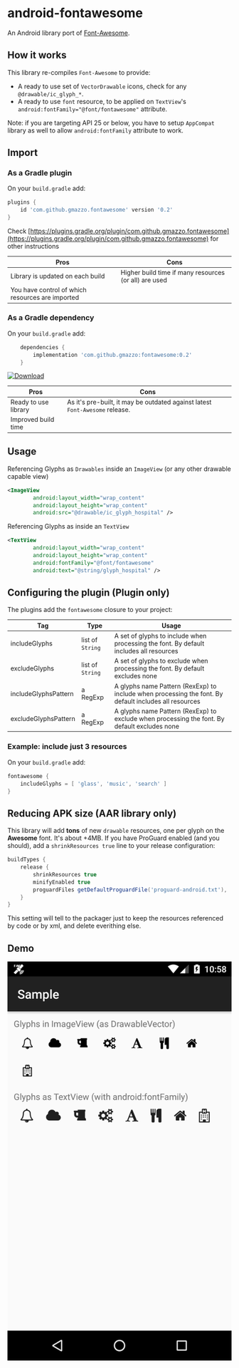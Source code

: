 # android-fontawesome
An Android library port of [Font-Awesome](https://github.com/FortAwesome/Font-Awesome).

## How it works
This library re-compiles `Font-Awesome` to provide:
- A ready to use set of `VectorDrawable` icons, check for any `@drawable/ic_glyph_*`.
- A ready to use `font` resource, to be applied on `TextView`'s `android:fontFamily="@font/fontawesome"` attribute.

Note: if you are targeting API 25 or below, you have to setup `AppCompat` library as well to allow `android:fontFamily` attribute to work.

## Import
### As a Gradle plugin
On your `build.gradle` add:
```groovy
plugins {
    id 'com.github.gmazzo.fontawesome' version '0.2'
}
```
Check [https://plugins.gradle.org/plugin/com.github.gmazzo.fontawesome](https://plugins.gradle.org/plugin/com.github.gmazzo.fontawesome) for other instructions

Pros|Cons
----|----
Library is updated on each build|Higher build time if many resources (or all) are used
You have control of which resources are imported|

### As a Gradle dependency
On your `build.gradle` add:
```groovy
    dependencies {
        implementation 'com.github.gmazzo:fontawesome:0.2'
    }
```
[ ![Download](https://api.bintray.com/packages/gmazzo/maven/android-fontawesome/images/download.svg) ](https://bintray.com/gmazzo/maven/android-fontawesome/_latestVersion)

Pros|Cons
----|----
Ready to use library|As it's pre-built, it may be outdated against latest `Font-Awesome` release.
Improved build time|

## Usage
Referencing Glyphs as `Drawables` inside an `ImageView` (or any other drawable capable view)
```xml
<ImageView
        android:layout_width="wrap_content"
        android:layout_height="wrap_content"
        android:src="@drawable/ic_glyph_hospital" />
```

Referencing Glyphs as inside an `TextView`
```xml
<TextView
        android:layout_width="wrap_content"
        android:layout_height="wrap_content"
        android:fontFamily="@font/fontawesome"
        android:text="@string/glyph_hospital" />
```
## Configuring the plugin (Plugin only)
The plugins add the `fontawesome` closure to your project:

Tag|Type|Usage
---|----|-----
includeGlyphs|list of `String`|A set of glyphs to include when processing the font. By default includes all resources
excludeGlyphs|list of `String`|A set of glyphs to exclude when processing the font. By default excludes none
includeGlyphsPattern|a RegExp|A glyphs name Pattern (RexExp) to include when processing the font. By default includes all resources
excludeGlyphsPattern|a RegExp|A glyphs name Pattern (RexExp) to exclude when processing the font. By default excludes none

### Example: include just 3 resources
On your `build.gradle` add:
```groovy
fontawesome {
    includeGlyphs = [ 'glass', 'music', 'search' ]
}
```

## Reducing APK size (AAR library only)
This library will add **tons** of new `drawable` resources, one per glyph on the **Awesome** font. It's about +4MB.
If you have ProGuard enabled (and you should), add a `shrinkResources true` line to your release configuration:
```groovy
buildTypes {
    release {
        shrinkResources true
        minifyEnabled true
        proguardFiles getDefaultProguardFile('proguard-android.txt'), 'proguard-rules.pro'
    }
}
```
This setting will tell to the packager just to keep the resources referenced by code or by xml, and delete everithing else.

## Demo
![Screenshot](sample/screenshot.png)
